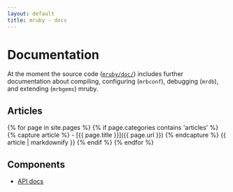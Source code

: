 ```yaml
---
layout: default
title: mruby - docs
---
```


# Documentation

At the moment the source code ([`mruby/doc/`][mruby-doc]) includes further
documentation about compiling, configuring (`mrbconf`), debugging (`mrdb`),
and extending (`mrbgems`) mruby.

[mruby-doc]: https://github.com/mruby/mruby/tree/master/doc

## Articles

<div>
{% for page in site.pages %}
  {% if page.categories contains 'articles' %}
    {% capture article %} - [{{ page.title }}]({{ page.url }}) {% endcapture %}
    {{ article  | markdownify }}
  {% endif %}
{% endfor %}
</div>

## Components

- [API docs](api)
